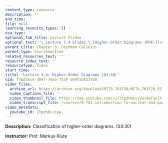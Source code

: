 ```yaml
---
content_type: resource
description: ''
end_time: ''
file: null
learning_resource_types: []
ocw_type: ''
optional_tab_title: Lecture Slides
optional_text: "\_Lecture 3.4 Slides:\_[Higher-Order Diagrams (PDF)](/courses/8-701-introduction-to-nuclear-and-particle-physics-fall-2020/resources/mit8_701f20_lec3-4)"
parent_title: Chapter 3. Feynman Calculus
parent_type: CourseSection
related_resources_text: ''
resource_index_text: ''
resourcetype: Video
start_time: ''
title: 'Lecture 3.4: Higher-Order Diagrams (03:30)'
uid: f7bd3bc4-d04f-76aa-7534-a09fab4237b0
video_files:
  archive_url: https://archive.org/download/MIT8.701F20/MIT8_701F20_03-04_HigherOrder_300k.mp4
  video_captions_file: ''
  video_thumbnail_file: https://img.youtube.com/vi/2YpdnHLvsyw/default.jpg
  video_transcript_file: /courses/8-701-introduction-to-nuclear-and-particle-physics-fall-2020/08302a53a1745c54466b9d529dd2bfb3_2YpdnHLvsyw.pdf
video_metadata:
  youtube_id: 2YpdnHLvsyw
---
```


**Description:** Classification of higher-order diagrams. (03:30)

**Instructor:** Prof. Markus Klute

